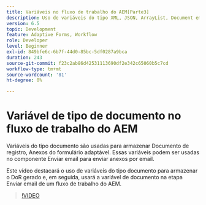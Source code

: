 ```yaml
---
title: Variáveis no fluxo de trabalho do AEM[Parte3]
description: Uso de variáveis do tipo XML, JSON, ArrayList, Document em um workflow AEM
version: 6.5
topic: Development
feature: Adaptive Forms, Workflow
role: Developer
level: Beginner
exl-id: 849bfe6c-6b7f-44d0-85bc-5df0287a9bca
duration: 243
source-git-commit: f23c2ab86d42531113690df2e342c65060b5c7cd
workflow-type: tm+mt
source-wordcount: '81'
ht-degree: 0%

---
```


# Variável de tipo de documento no fluxo de trabalho do AEM


Variáveis do tipo documento são usadas para armazenar Documento de registro, Anexos do formulário adaptável. Essas variáveis podem ser usadas no componente Enviar email para enviar anexos por email.

Este vídeo destacará o uso de variáveis do tipo documento para armazenar o DoR gerado e, em seguida, usará a variável de documento na etapa Enviar email de um fluxo de trabalho do AEM.

>[!VIDEO](https://video.tv.adobe.com/v/26452?quality=12&learn=on)
